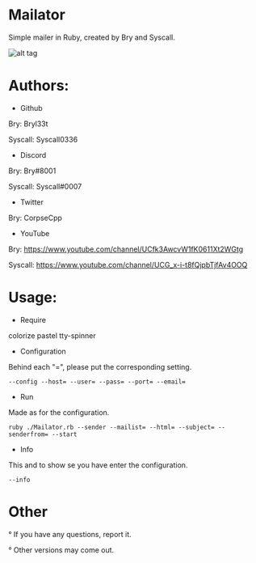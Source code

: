 # Mailator

Simple mailer in Ruby, created by Bry and Syscall.

![alt tag](https://cdn.discordapp.com/attachments/744257593463013379/764226912997474334/Mailator.jpg)

# Authors: 

- Github

Bry: Bryl33t

Syscall: Syscall0336

- Discord

Bry: Bry#8001

Syscall: Syscall#0007

- Twitter

Bry: CorpseCpp

- YouTube

Bry: https://www.youtube.com/channel/UCfk3AwcvW1fK0611Xt2WGtg

Syscall: https://www.youtube.com/channel/UCG_x-i-t8fQjpbTjfAv4OOQ

# Usage:

- Require 

colorize
pastel
tty-spinner

- Configuration

Behind each "=", please put the corresponding setting.

`
--config --host= --user= --pass= --port= --email=
`

- Run

Made as for the configuration.

`
ruby ./Mailator.rb --sender --mailist= --html= --subject= --senderfrom= --start
`

- Info

This and to show se you have enter the configuration.

`
--info
`
# Other

° If you have any questions, report it.

° Other versions may come out.
